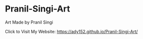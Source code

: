 # Pranil-Singi-Art
Art Made by Pranil Singi



Click to Visit My Website:
https://ady152.github.io/Pranil-Singi-Art/
